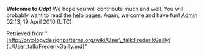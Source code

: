 __Welcome to _Odp_!__ We hope you will contribute much and well. 
You will probably want to read the [help pages](http://ontologydesignpatterns.org/wiki/Help:Contents "Help:Contents"). Again, welcome and have fun! [Admin](../User/ValentinaPresutti.md "User:ValentinaPresutti") 02:13, 19 April 2010 (UTC)





Retrieved from "[http://ontologydesignpatterns.org/wiki/User\_talk:FrederikGailly](../User_talk/FrederikGailly.md)"